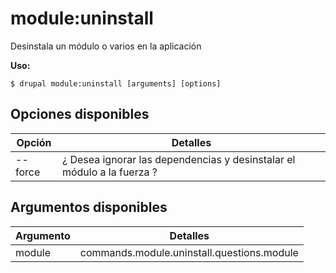 # module:uninstall
Desinstala un módulo o varios en la aplicación

**Uso:**
```
$ drupal module:uninstall [arguments] [options]
```

## Opciones disponibles
Opción | Detalles
-------|-------------
--force | ¿ Desea ignorar las dependencias y desinstalar el módulo a la fuerza ?

## Argumentos disponibles
Argumento | Detalles
---------|-------------
module | commands.module.uninstall.questions.module
